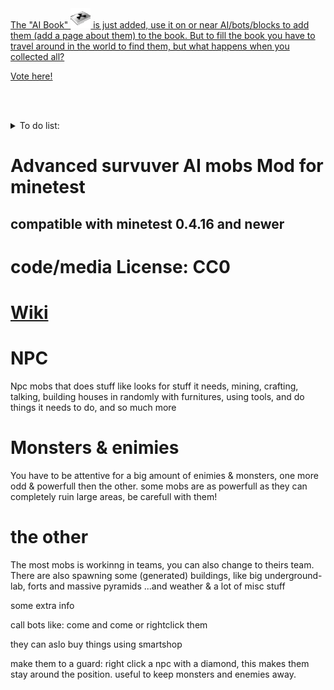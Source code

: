 <a href="https://forum.minetest.net/viewtopic.php?f=11&t=16083">
The "AI Book"  <img src="https://raw.githubusercontent.com/AiTechEye/aliveai/master/aliveai/textures/aliveai_book.png"> is just added, use it on or near AI/bots/blocks to add them (add a page about them) to the book.
But to fill the book you have to travel around in the world to find them, but what happens when you collected all?
  
Vote here!
</a>



<br><br>
<details>
<summary>To do list:</summary>
  
#### progress
- [x] spawn / gen buildnings by mapgen
- [x] spawn all buildnings from same tool/gui
- [ ] replace the old converting/storage system, its very limeted
- [x] ai book
- [ ] generate villages
#### wish to do:
- [ ] ai chat learing
- [ ] use cotton/wheat
- [ ] use furnaces
- [ ] new "need" system (let bots know what they need to dig) the corrently system only alows bots to collect and build 1 house/thing at time
</details>


# Advanced survuver AI mobs Mod for minetest

## compatible with minetest 0.4.16 and newer

# code/media License: CC0

# [Wiki](https://github.com/AiTechEye/aliveai/wiki)

# NPC
Npc mobs that does stuff like looks for stuff it needs, mining, crafting, talking, building houses in randomly with furnitures, using tools, and do things it needs to do, and so much more

# Monsters & enimies
You have to be attentive for a big amount of enimies & monsters, one more odd & powerfull then the other.
some mobs are as powerfull as they can completely ruin large areas, be carefull with them!

# the other
The most mobs is workinng in teams, you can also change to theirs team.
There are also spawning some (generated) buildings, like big underground-lab, forts and massive pyramids
...and weather & a lot of misc stuff

some extra info

call bots like: <name> come
and <team> come
or rightclick them

they can aslo buy things using smartshop

make them to a guard:
right click a npc with a diamond, this makes them stay around the position.
useful to keep monsters and enemies away.
